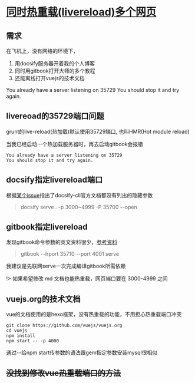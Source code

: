 # [同时热重载(livereload)多个网页](/2019/10/multi_livereload.md)

## 需求

在飞机上，没有网络的环境下，

1. 用docsify服务器开着我的个人博客
2. 同时用gitbook打开大师的多个教程
3. 还能离线打开vuejs的技术文档

You already have a server listening on 35729
You should stop it and try again.

## livereoad的35729端口问题

grunt的live-reload(热加载)默认使用35729端口, 也叫HMR(Hot module reload)

当我已经启动一个热加载服务器时，再去启动gitbook会报错

```
You already have a server listening on 35729
You should stop it and try again.
```

## docsify指定livereload端口

根据[某个issue](https://github.com/docsifyjs/docsify-cli/issues/51)指出了docsify-cli官方文档都没有列出的隐藏参数

> docsify serve . -p 3000~4999 -P 35700 --open


## gitbook指定livereload

发现gitbook命令参数的英文资料很少，[参考资料](https://stackoverflow.com/questions/28789420/how-to-change-default-listening-port-when-use-gitbook-to-serve-a-site)

> gitbook --lrport 35710 --port 4001 serve

我建议是先联网serve一次完成编译gitbook所需依赖

!> 如果希望修改 md 文档也能热重载，网页端口要在 3000-4999 之间

## vuejs.org的技术文档

vue的文档使用的是hexo框架，没有热重载的功能，不用担心热重载端口冲突

```
git clone https://github.com/vuejs/vuejs.org
cd vuejs
npm install
npm start -- -p 4000
```

通过--给npm start传参数的语法跟gem指定参数安装mysql很相似

## ~~没找到修改vue热重载端口的方法~~
 